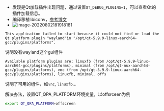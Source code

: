 - 发现是Qt加载插件出现问题，通过设置`QT_DEBUG_PLUGINS=1`，可以查看Qt的插件加载信息。
- 编译移植libiconv，[参考博文](https://blog.csdn.net/deyili/article/details/118224954)
- ![image-20220802181918181](C:\Users\H0114\AppData\Roaming\Typora\typora-user-images\image-20220802181918181.png)

```This application failed to start because it could not find or load the Qt platform plugin "wayland"in "/opt/qt-5.9.9-linux-aarch64-gcc/plugins/platforms".```

说明没有wayland这个gui组件

```Available platform plugins are: linuxfb (from /opt/qt-5.9.9-linux-aarch64-gcc/plugins/platforms), minimal (from /opt/qt-nux-aarch64-gcc/plugins/platforms), vnc (from /opt/qt-5.9.9-linux-aarch64-gcc/plugins/platforms), linuxfb, minimal, offs```

说明了可用的组件，如`vnc`, `linuxfb`...

解决办法，设置QT_QPA_PLATFORM环境变量，以offsrceen为例

```bash
export QT_QPA_PLATFORM=offscreen
```



